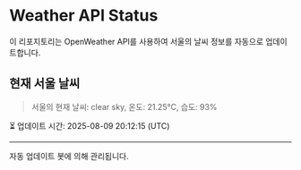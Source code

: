 
# Weather API Status

이 리포지토리는 OpenWeather API를 사용하여 서울의 날씨 정보를 자동으로 업데이트합니다.

## 현재 서울 날씨
> 서울의 현재 날씨: clear sky, 온도: 21.25°C, 습도: 93%

⏳ 업데이트 시간: 2025-08-09 20:12:15 (UTC)

---
자동 업데이트 봇에 의해 관리됩니다.

